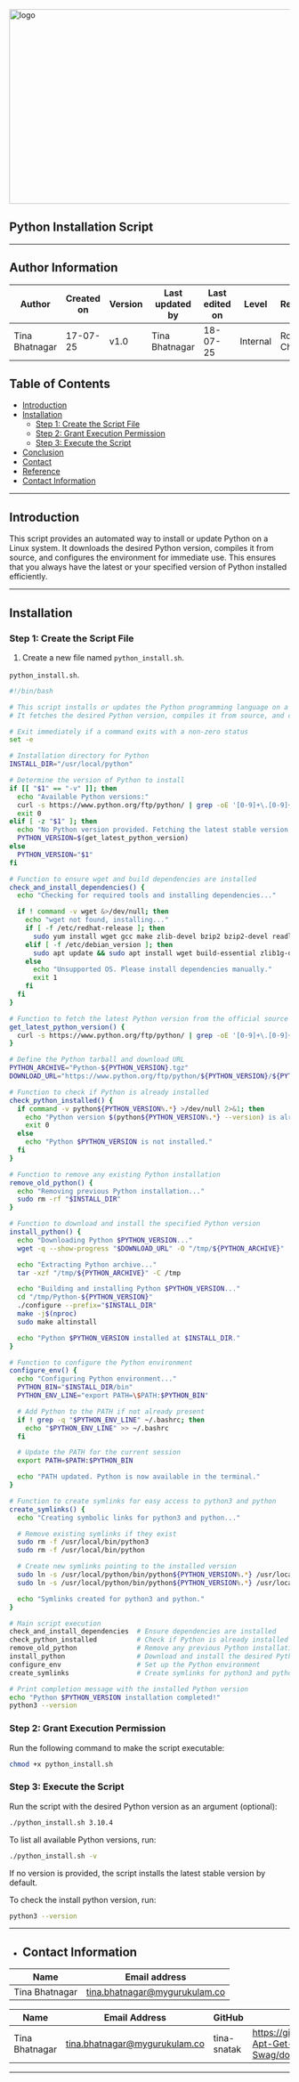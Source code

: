  <img src="https://raspberry-valley.azurewebsites.net/img/Python-01.jpg" alt="logo" width="700" height="350">
 
## Python Installation Script
 ---

## Author Information

| **Author**   | **Created on** | **Version** | **Last updated by** | **Last edited on** | **Level** | **Reviewer**  |
|--------------|----------------|-------------|---------------------|--------------------|-----------|---------------|
| Tina Bhatnagar  | 17-07-25    | v1.0  |  Tina Bhatnagar |18-07-25     | Internal    | Rohit Chopra    |



## Table of Contents
- [Introduction](#introduction)
- [Installation](#installation)
  - [Step 1: Create the Script File](#step-1-create-the-script-file)
  - [Step 2: Grant Execution Permission](#step-2-grant-execution-permission)
  - [Step 3: Execute the Script](#step-3-execute-the-script)
- [Conclusion](#conclusion)
- [Contact](#contact)
- [Reference](#reference)
-  [Contact Information](#contact-information)
---

## Introduction
This script provides an automated way to install or update Python on a Linux system. It downloads the desired Python version, compiles it from source, and configures the environment for immediate use. This ensures that you always have the latest or your specified version of Python installed efficiently.

---

## Installation

### Step 1: Create the Script File

1. Create a new file named `python_install.sh`.

 `python_install.sh`.


```bash
#!/bin/bash

# This script installs or updates the Python programming language on a Linux system.
# It fetches the desired Python version, compiles it from source, and configures the environment.

# Exit immediately if a command exits with a non-zero status
set -e

# Installation directory for Python
INSTALL_DIR="/usr/local/python"

# Determine the version of Python to install
if [[ "$1" == "-v" ]]; then
  echo "Available Python versions:"
  curl -s https://www.python.org/ftp/python/ | grep -oE '[0-9]+\.[0-9]+\.[0-9]+' | sort -V
  exit 0
elif [ -z "$1" ]; then
  echo "No Python version provided. Fetching the latest stable version..."
  PYTHON_VERSION=$(get_latest_python_version)
else
  PYTHON_VERSION="$1"
fi

# Function to ensure wget and build dependencies are installed
check_and_install_dependencies() {
  echo "Checking for required tools and installing dependencies..."

  if ! command -v wget &>/dev/null; then
    echo "wget not found, installing..."
    if [ -f /etc/redhat-release ]; then
      sudo yum install wget gcc make zlib-devel bzip2 bzip2-devel readline-devel sqlite sqlite-devel openssl-devel xz xz-devel -y
    elif [ -f /etc/debian_version ]; then
      sudo apt update && sudo apt install wget build-essential zlib1g-dev libssl-dev libbz2-dev libreadline-dev libsqlite3-dev xz-utils -y
    else
      echo "Unsupported OS. Please install dependencies manually."
      exit 1
    fi
  fi
}

# Function to fetch the latest Python version from the official source
get_latest_python_version() {
  curl -s https://www.python.org/ftp/python/ | grep -oE '[0-9]+\.[0-9]+\.[0-9]+' | sort -V | tail -1
}

# Define the Python tarball and download URL
PYTHON_ARCHIVE="Python-${PYTHON_VERSION}.tgz"
DOWNLOAD_URL="https://www.python.org/ftp/python/${PYTHON_VERSION}/${PYTHON_ARCHIVE}"

# Function to check if Python is already installed
check_python_installed() {
  if command -v python${PYTHON_VERSION%.*} >/dev/null 2>&1; then
    echo "Python version $(python${PYTHON_VERSION%.*} --version) is already installed."
    exit 0
  else
    echo "Python $PYTHON_VERSION is not installed."
  fi
}

# Function to remove any existing Python installation
remove_old_python() {
  echo "Removing previous Python installation..."
  sudo rm -rf "$INSTALL_DIR"
}

# Function to download and install the specified Python version
install_python() {
  echo "Downloading Python $PYTHON_VERSION..."
  wget -q --show-progress "$DOWNLOAD_URL" -O "/tmp/${PYTHON_ARCHIVE}"

  echo "Extracting Python archive..."
  tar -xzf "/tmp/${PYTHON_ARCHIVE}" -C /tmp

  echo "Building and installing Python $PYTHON_VERSION..."
  cd "/tmp/Python-${PYTHON_VERSION}"
  ./configure --prefix="$INSTALL_DIR"
  make -j$(nproc)
  sudo make altinstall

  echo "Python $PYTHON_VERSION installed at $INSTALL_DIR."
}

# Function to configure the Python environment
configure_env() {
  echo "Configuring Python environment..."
  PYTHON_BIN="$INSTALL_DIR/bin"
  PYTHON_ENV_LINE="export PATH=\$PATH:$PYTHON_BIN"

  # Add Python to the PATH if not already present
  if ! grep -q "$PYTHON_ENV_LINE" ~/.bashrc; then
    echo "$PYTHON_ENV_LINE" >> ~/.bashrc
  fi

  # Update the PATH for the current session
  export PATH=$PATH:$PYTHON_BIN

  echo "PATH updated. Python is now available in the terminal."
}

# Function to create symlinks for easy access to python3 and python
create_symlinks() {
  echo "Creating symbolic links for python3 and python..."

  # Remove existing symlinks if they exist
  sudo rm -f /usr/local/bin/python3
  sudo rm -f /usr/local/bin/python

  # Create new symlinks pointing to the installed version
  sudo ln -s /usr/local/python/bin/python${PYTHON_VERSION%.*} /usr/local/bin/python3
  sudo ln -s /usr/local/python/bin/python${PYTHON_VERSION%.*} /usr/local/bin/python

  echo "Symlinks created for python3 and python."
}

# Main script execution
check_and_install_dependencies  # Ensure dependencies are installed
check_python_installed          # Check if Python is already installed
remove_old_python               # Remove any previous Python installation
install_python                  # Download and install the desired Python version
configure_env                   # Set up the Python environment
create_symlinks                 # Create symlinks for python3 and python

# Print completion message with the installed Python version
echo "Python $PYTHON_VERSION installation completed!"
python3 --version
```

### Step 2: Grant Execution Permission
Run the following command to make the script executable:

```bash
chmod +x python_install.sh
```

### Step 3: Execute the Script
Run the script with the desired Python version as an argument (optional):

```bash
./python_install.sh 3.10.4
```

To list all available Python versions, run:

```bash
./python_install.sh -v
```
If no version is provided, the script installs the latest stable version by default.

To check the install python version, run:

```bash
python3 --version
```

---

- ##  Contact Information

| Name           | Email address                                                         |
| -------------- | --------------------------------------------------------------------- |
| Tina Bhatnagar | [tina.bhatnagar@mygurukulam.co](mailto:tina.bhatnagar@mygurukulam.co) |

| Name| Email Address      | GitHub | URL |
|-----|--------------------------|-------------|---------|
| Tina Bhatnagar |[tina.bhatnagar@mygurukulam.co](mailto:tina.bhatnagar@mygurukulam.co) | tina-snatak  |  https://github.com/Snaatak-Apt-Get-Swag/documentation  |

---

